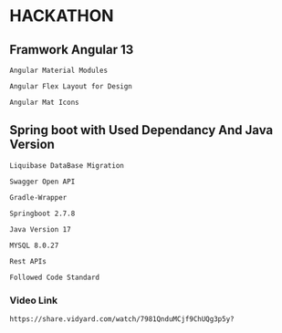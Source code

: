 # HACKATHON
## Framwork Angular 13

```
Angular Material Modules
```
```
Angular Flex Layout for Design
```
```
Angular Mat Icons
```

## Spring boot with Used Dependancy And Java Version

```
Liquibase DataBase Migration
```
```
Swagger Open API
```
```
Gradle-Wrapper
```
```
Springboot 2.7.8
```
```
Java Version 17
```

```
MYSQL 8.0.27
```

```
Rest APIs
```

```
Followed Code Standard
```

### Video Link
```
https://share.vidyard.com/watch/7981QnduMCjf9ChUQg3p5y?
```



